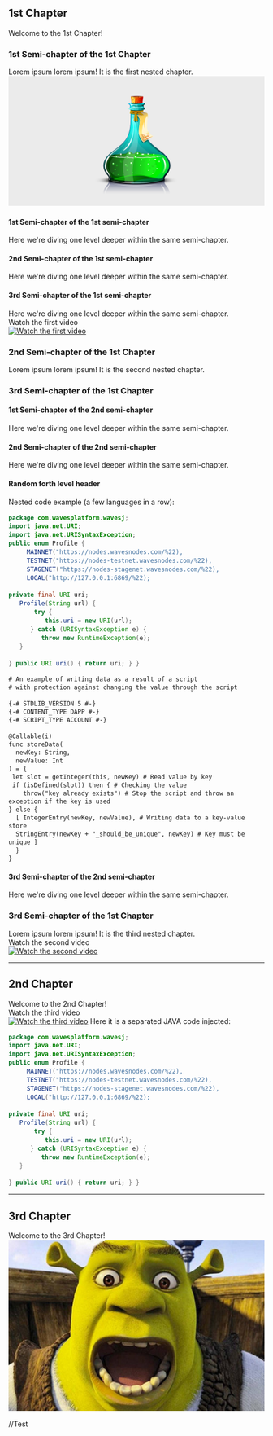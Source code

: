 ## 1st Chapter ##
Welcome to the 1st Chapter!

### 1st Semi-chapter of the 1st Chapter ###
Lorem ipsum lorem ipsum!
It is the first nested chapter.    
![Rock](./img/elixir.png)    

#### 1st Semi-chapter of the 1st semi-chapter ####
Here we're diving one level deeper within the same semi-chapter.
#### 2nd Semi-chapter of the 1st semi-chapter ####
Here we're diving one level deeper within the same semi-chapter.
#### 3rd Semi-chapter of the 1st semi-chapter ####
Here we're diving one level deeper within the same semi-chapter.    
Watch the first video    
[![Watch the first video](https://www.formula1.com/content/dam/fom-website/manual/Misc/2022manual/F1Manager/F1Manager2022_Key_Art_4K.jpg)](https://youtu.be/ZRrwjiUkUWk)

### 2nd Semi-chapter of the 1st Chapter ###
Lorem ipsum lorem ipsum!
It is the second nested chapter.

### 3rd Semi-chapter of the 1st Chapter ###
#### 1st Semi-chapter of the 2nd semi-chapter ####
Here we're diving one level deeper within the same semi-chapter.
#### 2nd Semi-chapter of the 2nd semi-chapter ####
Here we're diving one level deeper within the same semi-chapter.    

#### Random forth level header ####

Nested code example (a few languages in a row):    

<CodeBlock>

```java
package com.wavesplatform.wavesj;
import java.net.URI;
import java.net.URISyntaxException;
public enum Profile {
     MAINNET("https://nodes.wavesnodes.com/%22),
     TESTNET("https://nodes-testnet.wavesnodes.com/%22),
     STAGENET("https://nodes-stagenet.wavesnodes.com/%22),
     LOCAL("http://127.0.0.1:6869/%22);
 
private final URI uri;
   Profile(String url) {
       try {
          this.uri = new URI(url);
      } catch (URISyntaxException e) {
         throw new RuntimeException(e);
   }
 
} public URI uri() { return uri; } }
```
```ride
# An example of writing data as a result of a script
# with protection against changing the value through the script
 
{-# STDLIB_VERSION 5 #-}
{-# CONTENT_TYPE DAPP #-}
{-# SCRIPT_TYPE ACCOUNT #-}
 
@Callable(i)
func storeData(
  newKey: String,
  newValue: Int
) = {
 let slot = getInteger(this, newKey) # Read value by key
 if (isDefined(slot)) then { # Checking the value
    throw("key already exists") # Stop the script and throw an exception if the key is used
} else {
  [ IntegerEntry(newKey, newValue), # Writing data to a key-value store
  StringEntry(newKey + "_should_be_unique", newKey) # Key must be unique ]
  }
}
```

</CodeBlock>

#### 3rd Semi-chapter of the 2nd semi-chapter ####
Here we're diving one level deeper within the same semi-chapter.

### 3rd Semi-chapter of the 1st Chapter ###
Lorem ipsum lorem ipsum!
It is the third nested chapter.    
Watch the second video    
[![Watch the second video](https://devblogs.microsoft.com/dotnet/wp-content/uploads/sites/10/2022/02/dotnet7-preview1.jpg)](https://youtu.be/T-D1KVIuvjA)

---

## 2nd Chapter ##
Welcome to the 2nd Chapter!    
Watch the third video    
[![Watch the third video](https://img.youtube.com/vi/T-D1KVIuvjA/maxresdefault.jpg)](https://youtu.be/34Na4j8AVgA)
    Here it is a separated JAVA code injected:    

<CodeBlock>

```java
package com.wavesplatform.wavesj;
import java.net.URI;
import java.net.URISyntaxException;
public enum Profile {
     MAINNET("https://nodes.wavesnodes.com/%22),
     TESTNET("https://nodes-testnet.wavesnodes.com/%22),
     STAGENET("https://nodes-stagenet.wavesnodes.com/%22),
     LOCAL("http://127.0.0.1:6869/%22);
 
private final URI uri;
   Profile(String url) {
       try {
          this.uri = new URI(url);
      } catch (URISyntaxException e) {
         throw new RuntimeException(e);
   }
 
} public URI uri() { return uri; } }
```

</CodeBlock>

---

## 3rd Chapter ##
Welcome to the 3rd Chapter!    
![cake](./img/shrek.png)    

//Test